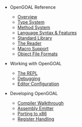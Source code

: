 - OpenGOAL Reference
  - [Overview](/README.md)
  - [Type System](/type_system.md)
  - [Method System](/method_system.md)
  - [Language Syntax & Features](/syntax.md)
  - [Standard Library](/lib.md)
  - [The Reader](/reader.md)
  - [Macro Support](/goos.md)
  - [Object File Formats](/object_file_formats.md)

- Working with OpenGOAL
  - [The REPL](/repl.md)
  - [Debugging](/debugging.md)
  - [Editor Configuration](/editor_setup.md)

- Developing OpenGOAL
  - [Compiler Walkthrough](/compiler_example.md)
  - [Assembly Emitter](/asm_emitter.md)
  - [Porting to x86](/porting_to_x86.md)
  - [Register Handling](/registers.md)
